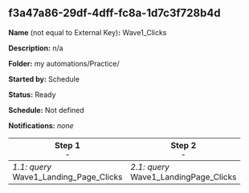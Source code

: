 ## f3a47a86-29df-4dff-fc8a-1d7c3f728b4d

**Name** (not equal to External Key)**:** Wave1_Clicks

**Description:** n/a

**Folder:** my automations/Practice/

**Started by:** Schedule

**Status:** Ready

**Schedule:** Not defined

**Notifications:** _none_


| Step 1<br>_<small>-</small>_ | Step 2<br>_<small>-</small>_ |
| --- | --- |
| _1.1: query_<br>Wave1_Landing_Page_Clicks | _2.1: query_<br>Wave1_LandingPage_Clicks |
